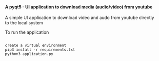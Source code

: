 #### A pyqt5 - UI application to download media (audio/video) from youtube
<p>A simple UI application to download video and audo from youtube directly to the local system</p>
<p>To run the application</p>
<pre><code>
create a virtual environment
pip3 install -r requirements.txt
python3 application.py
</code></pre>
